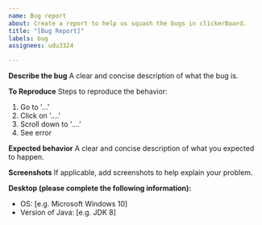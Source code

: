```yaml
---
name: Bug report
about: Create a report to help us squash the bugs in clickerBoard.
title: "[Bug Report]"
labels: bug
assignees: udu3324

---
```


**Describe the bug**
A clear and concise description of what the bug is.

**To Reproduce**
Steps to reproduce the behavior:
1. Go to '...'
2. Click on '....'
3. Scroll down to '....'
4. See error

**Expected behavior**
A clear and concise description of what you expected to happen.

**Screenshots**
If applicable, add screenshots to help explain your problem.

**Desktop (please complete the following information):**
 - OS: [e.g. Microsoft Windows 10]
 - Version of Java: [e.g. JDK 8]
